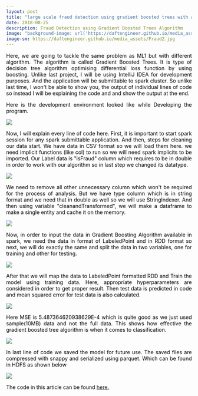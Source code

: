 ```yaml
---
layout: post
title: "large scale fraud detection using gradient boosted trees with apache spark"
date: 2018-08-25
description: Fraud Detection using Gradient Boosted Trees Algorithm
image: "background-image: url('https://daftengineer.github.io/media_assets/Fraud2.jpg');"
image-sm: https://daftengineer.github.io/media_assets/Fraud2.jpg
---
```


<div style="color:black;"><p></p>
<p style="text-align:justify;">Here, we are going to tackle the same problem as ML1 but with different algorithm. The algorithm is called Gradient Boosted Trees. It is type of decision tree algorithm optimising differential loss function by using boosting. Unlike last project, I will be using IntelliJ IDEA for development purposes. And the application will be submittable to spark cluster. So unlike last time, I won't be able to show you, the output of individual lines of code so instead I will be explaining the code and and show the output at the end.</p>
<p style="text-align:justify;">Here is the development environment looked like while Developing the program.</p>
  <img src="https://daftengineer.github.io/media_assets/ml2p1.png" />
<p style="text-align:justify;">Now, I will explain every line of code here. First, it is important to start spark session for any spark submittable application. And then, steps for cleaning our data start. We have data in CSV format so we will load them here. we need implicit functions (like col) to run so we will need spark implicits to be imported. Our Label data is "isFraud" column which requires to be in double in order to work with our algorithm so in last step we changed its datatype.</p>
  <img src="https://daftengineer.github.io/media_assets/ml2p2.jpg" />
<p style="text-align:justify;">We need to remove all other unnecessary column which won't be required for the process of analysis. But we have type column which is in string format and we need that in double as well so we will use StringIndexer. And then using variable "cleanandTransformed", we will make a dataframe to make a single entity and cache it on the memory.</p>
   <img src="https://daftengineer.github.io/media_assets/ml2p3.jpg" />
<p style="text-align:justify;">Now, in order to input the data in Gradient Boosting Algorithm available in spark, we need the data in format of LabeledPoint and in RDD format so next, we will do exactly the same and split the data in two variables, one for training and other for testing.</p>
   <img src="https://daftengineer.github.io/media_assets/ml2p4.jpg" />
  
<p style="text-align:justify;">After that we will map the data to LabeledPoint formatted RDD and Train the model using training data. Here, appropriate hyperparameters are considered in order to get proper result. Then test data is predicted in code and mean squared error for test data is also calculated.</p>
 <img src="https://daftengineer.github.io/media_assets/ml2p5.jpg" />
 <p style="text-align:justify;">Here MSE is 5.487364620938629E-4 which is quite good as we just used sample(10MB) data and not the full data. This shows how effective the gradient boosted tree algorithm is when it comes to classification.</p>
   <img src="https://daftengineer.github.io/media_assets/ml2p6.jpg" />
 <p style="text-align:justify;"> In last line of code we saved the model for future use. The saved files are compressed with snappy and serialized using parquet. Which can be found in HDFS as shown below</p>
   <img src="https://daftengineer.github.io/media_assets/ml2p7.jpg" />

<p style="text-align:justify;">The code in this article can be found <a href="https://github.com/daftengineer/MachineLearningProjects/blob/master/FraudDetectionWithGBT.scala">here.</a></p>
</div>

